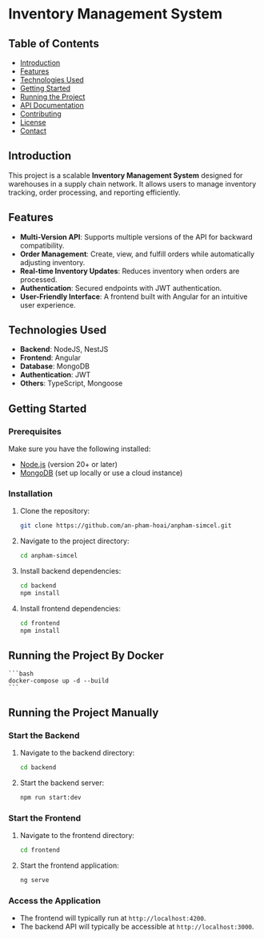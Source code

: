 

# Inventory Management System

## Table of Contents
- [Introduction](#introduction)
- [Features](#features)
- [Technologies Used](#technologies-used)
- [Getting Started](#getting-started)
- [Running the Project](#running-the-project)
- [API Documentation](#api-documentation)
- [Contributing](#contributing)
- [License](#license)
- [Contact](#contact)

## Introduction
This project is a scalable **Inventory Management System** designed for warehouses in a supply chain network. It allows users to manage inventory tracking, order processing, and reporting efficiently.

## Features
- **Multi-Version API**: Supports multiple versions of the API for backward compatibility.
- **Order Management**: Create, view, and fulfill orders while automatically adjusting inventory.
- **Real-time Inventory Updates**: Reduces inventory when orders are processed.
- **Authentication**: Secured endpoints with JWT authentication.
- **User-Friendly Interface**: A frontend built with Angular for an intuitive user experience.

## Technologies Used
- **Backend**: NodeJS, NestJS
- **Frontend**: Angular
- **Database**: MongoDB
- **Authentication**: JWT
- **Others**: TypeScript, Mongoose

## Getting Started

### Prerequisites
Make sure you have the following installed:
- [Node.js](https://nodejs.org/) (version 20+ or later)
- [MongoDB](https://www.mongodb.com/) (set up locally or use a cloud instance)

### Installation

1. Clone the repository:
   ```bash
   git clone https://github.com/an-pham-hoai/anpham-simcel.git
   ```

2. Navigate to the project directory:
   ```bash
   cd anpham-simcel
   ```

3. Install backend dependencies:
   ```bash
   cd backend
   npm install
   ```

4. Install frontend dependencies:
   ```bash
   cd frontend
   npm install
   ```

## Running the Project By Docker
    ```bash
    docker-compose up -d --build
    ```

## Running the Project Manually

### Start the Backend

1. Navigate to the backend directory:
   ```bash
   cd backend
   ```

2. Start the backend server:
   ```bash
   npm run start:dev
   ```

### Start the Frontend

1. Navigate to the frontend directory:
   ```bash
   cd frontend
   ```

2. Start the frontend application:
   ```bash
   ng serve
   ```

### Access the Application
- The frontend will typically run at `http://localhost:4200`.
- The backend API will typically be accessible at `http://localhost:3000`.
